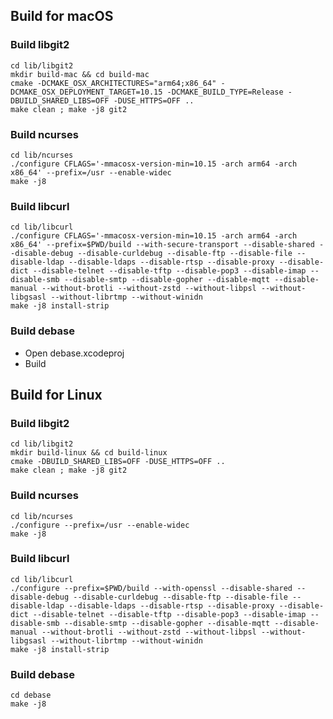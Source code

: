 ## Build for macOS

### Build libgit2

    cd lib/libgit2
    mkdir build-mac && cd build-mac
    cmake -DCMAKE_OSX_ARCHITECTURES="arm64;x86_64" -DCMAKE_OSX_DEPLOYMENT_TARGET=10.15 -DCMAKE_BUILD_TYPE=Release -DBUILD_SHARED_LIBS=OFF -DUSE_HTTPS=OFF ..
    make clean ; make -j8 git2

### Build ncurses

    cd lib/ncurses
    ./configure CFLAGS='-mmacosx-version-min=10.15 -arch arm64 -arch x86_64' --prefix=/usr --enable-widec
    make -j8

### Build libcurl

    cd lib/libcurl
    ./configure CFLAGS='-mmacosx-version-min=10.15 -arch arm64 -arch x86_64' --prefix=$PWD/build --with-secure-transport --disable-shared --disable-debug --disable-curldebug --disable-ftp --disable-file --disable-ldap --disable-ldaps --disable-rtsp --disable-proxy --disable-dict --disable-telnet --disable-tftp --disable-pop3 --disable-imap --disable-smb --disable-smtp --disable-gopher --disable-mqtt --disable-manual --without-brotli --without-zstd --without-libpsl --without-libgsasl --without-librtmp --without-winidn
    make -j8 install-strip

### Build debase

- Open debase.xcodeproj
- Build



## Build for Linux

### Build libgit2

    cd lib/libgit2
    mkdir build-linux && cd build-linux
    cmake -DBUILD_SHARED_LIBS=OFF -DUSE_HTTPS=OFF ..
    make clean ; make -j8 git2

### Build ncurses

    cd lib/ncurses
    ./configure --prefix=/usr --enable-widec
    make -j8

### Build libcurl

    cd lib/libcurl
    ./configure --prefix=$PWD/build --with-openssl --disable-shared --disable-debug --disable-curldebug --disable-ftp --disable-file --disable-ldap --disable-ldaps --disable-rtsp --disable-proxy --disable-dict --disable-telnet --disable-tftp --disable-pop3 --disable-imap --disable-smb --disable-smtp --disable-gopher --disable-mqtt --disable-manual --without-brotli --without-zstd --without-libpsl --without-libgsasl --without-librtmp --without-winidn
    make -j8 install-strip

### Build debase

    cd debase
    make -j8
